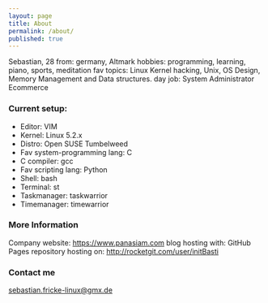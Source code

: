 ```yaml
---
layout: page
title: About
permalink: /about/
published: true
---
```

Sebastian, 28
from: germany, Altmark
hobbies: programming, learning, piano, sports, meditation
fav topics: Linux Kernel hacking, Unix, OS Design, Memory Management and Data structures.
day job: System Administrator Ecommerce

### Current setup:

- Editor: VIM
- Kernel: Linux 5.2.x
- Distro: Open SUSE Tumbelweed
- Fav system-programming lang: C
- C compiler: gcc
- Fav scripting lang: Python
- Shell: bash
- Terminal: st
- Taskmanager: taskwarrior
- Timemanager: timewarrior

### More Information

Company website: https://www.panasiam.com
blog hosting with: GitHub Pages
repository hosting on: http://rocketgit.com/user/initBasti

### Contact me

sebastian.fricke-linux@gmx.de

